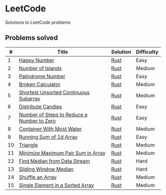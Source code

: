 # LeetCode

Solutions to LeetCode problems

## Problems solved

| #   | Title                                                                                                                   | Solution                                                                                                | Difficulty |
| --- | ----------------------------------------------------------------------------------------------------------------------- | ------------------------------------------------------------------------------------------------------- | ---------- |
| 1   | [Happy Number](https://leetcode.com/problems/happy-number/)                                                             | [Rust](./easy/happy_number/happy_number.rs)                                                             | Easy       |
| 2   | [Number of Islands](https://leetcode.com/problems/number-of-islands/)                                                   | [Rust](./medium/number_of_islands/number_of_islands.rs)                                                 | Medium     |
| 3   | [Palindrome Number](https://leetcode.com/problems/palindrome-number/)                                                   | [Rust](./easy/palindrome_number/palindrome_number.rs)                                                   | Easy       |
| 4   | [Broken Calculator](https://leetcode.com/problems/broken-calculator/)                                                   | [Rust](./medium/broken_calculator/broken_calculator.rs)                                                 | Medium     |
| 5   | [Shortest Unsorted Continuous Subarray](https://leetcode.com/problems/shortest-unsorted-continuous-subarray/)           | [Rust](./medium/shortest_unsorted_continuous_subarray/shortest_unsorted_continuous_subarray.rs)         | Medium     |
| 6   | [Distribute Candies](https://leetcode.com/problems/distribute-candies/)                                                 | [Rust](./easy/distribute_candies/distribute_candies.rs)                                                 | Easy       |
| 7   | [Number of Steps to Reduce a Number to Zero](https://leetcode.com/problems/number-of-steps-to-reduce-a-number-to-zero/) | [Rust](./easy/number_of_steps_to_reduce_a_number_to_zero/number_of_steps_to_reduce_a_number_to_zero.rs) | Easy       |
| 8   | [Container With Most Water](https://leetcode.com/problems/container-with-most-water/)                                   | [Rust](./medium/container_with_most_water/container_with_most_water.rs)                                 | Medium     |
| 9   | [Running Sum of 1d Array](https://leetcode.com/problems/running-sum-of-1d-array/)                                       | [Rust](./easy/running_sum_of_1d_array/running_sum_of_1d_array.rs)                                       | Easy       |
| 10  | [Triangle](https://leetcode.com/problems/triangle/)                                                                     | [Rust](./medium/triangle/triangle.rs)                                                                   | Medium     |
| 11  | [Minimize Maximum Pair Sum in Array](https://leetcode.com/problems/minimize-maximum-pair-sum-in-array/)                 | [Rust](./medium/minimize_maximum_pair_sum_in_array/minimize_maximum_pair_sum_in_array.rs)               | Medium     |
| 12  | [Find Median from Data Stream](https://leetcode.com/problems/find-median-from-data-stream/)                             | [Rust](./hard/find_median_from_data_stream/find_median_from_data_stream.rs)                             | Hard       |
| 13  | [Sliding Window Median](https://leetcode.com/problems/sliding-window-median/)                                           | [Rust](./hard/sliding_window_median/sliding_window_median.rs)                                           | Hard       |
| 14  | [Shuffle an Array](https://leetcode.com/problems/shuffle-an-array/)                                                     | [Rust](./medium/shuffle_an_array/shuffle_an_array.rs)                                                   | Medium     |
| 15  | [Single Element in a Sorted Array](https://leetcode.com/problems/single-element-in-a-sorted-array/)                     | [Rust](./medium/single_element_in_a_sorted_array/single_element_in_a_sorted_array.rs)                   | Medium     |
